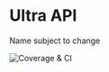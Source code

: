 # Ultra API

Name subject to change

![Coverage & CI](https://github.com/dotvirus/ultra-api/workflows/Coverage%20&%20CI/badge.svg)

